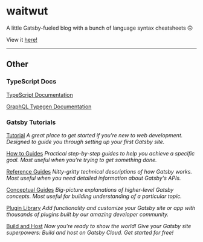 # waitwut
A little Gatsby-fueled blog with a bunch of language syntax cheatsheets 🙃

View it [here!](https://saurookadook.github.io/waitwut)

---

## Other

### TypeScript Docs

[TypeScript Documentation](https://www.gatsbyjs.com/docs/how-to/custom-configuration/typescript/)

[GraphQL Typegen Documentation](https://www.gatsbyjs.com/docs/how-to/local-development/graphql-typegen/)

### Gatsby Tutorials

[Tutorial](https://www.gatsbyjs.com/docs/tutorial/)
_A great place to get started if you're new to web development. Designed to guide you through setting up your first Gatsby site._

[How to Guides](https://www.gatsbyjs.com/docs/how-to/)
_Practical step-by-step guides to help you achieve a specific goal. Most useful when you're trying to get something done._

[Reference Guides](https://www.gatsbyjs.com/docs/reference/)
_Nitty-gritty technical descriptions of how Gatsby works. Most useful when you need detailed information about Gatsby's APIs._

[Conceptual Guides](https://www.gatsbyjs.com/docs/conceptual/)
_Big-picture explanations of higher-level Gatsby concepts. Most useful for building understanding of a particular topic._

[Plugin Library](https://www.gatsbyjs.com/plugins)
_Add functionality and customize your Gatsby site or app with thousands of plugins built by our amazing developer community._

[Build and Host](https://www.gatsbyjs.com/cloud)
_Now you're ready to show the world! Give your Gatsby site superpowers: Build and host on Gatsby Cloud. Get started for free!_

